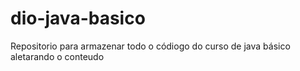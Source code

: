 # dio-java-basico
Repositorio para armazenar todo o códiogo do curso de java básico
aletarando o conteudo

